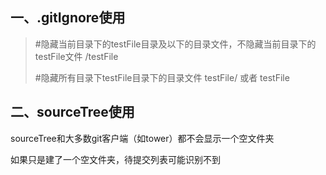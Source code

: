 ## 一、.gitIgnore使用

> #隐藏当前目录下的testFile目录及以下的目录文件，不隐藏当前目录下的testFile文件
> /testFile
>
> #隐藏所有目录下testFile目录下的目录文件
> testFile/ 或者 testFile



## 二、sourceTree使用

sourceTree和大多数git客户端（如tower）都不会显示一个空文件夹

如果只是建了一个空文件夹，待提交列表可能识别不到

